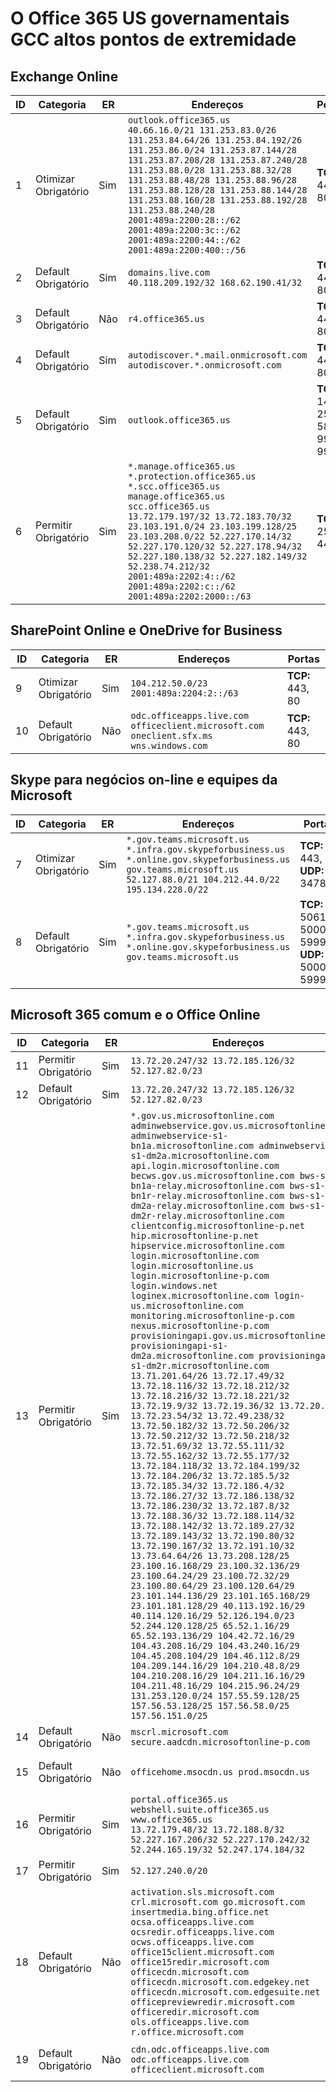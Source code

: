 <!--This file was automatically generated by a script, any manual changes will be overwritten.-->
<!--Please contact the Office 365 Endpoints team with any questions.-->
<!--USGovGCCHigh endpoints version 2018063000-->
<!--File generated 2018-07-20 14:25:13.8573-->

# <a name="office-365-us-government-gcc-high-endpoints"></a>O Office 365 US governamentais GCC altos pontos de extremidade


## <a name="exchange-online"></a>Exchange Online

ID | Categoria             | ER  | Endereços                                                                                                                                                                                                                                                                                                                                                                                                                    | Portas                          
-- | -------------------- | --- | ---------------------------------------------------------------------------------------------------------------------------------------------------------------------------------------------------------------------------------------------------------------------------------------------------------------------------------------------------------------------------------------------------------------------------- | -------------------------------
1  | Otimizar<BR>Obrigatório | Sim | `outlook.office365.us`<BR>`40.66.16.0/21 131.253.83.0/26 131.253.84.64/26 131.253.84.192/26 131.253.86.0/24 131.253.87.144/28 131.253.87.208/28 131.253.87.240/28 131.253.88.0/28 131.253.88.32/28 131.253.88.48/28 131.253.88.96/28 131.253.88.128/28 131.253.88.144/28 131.253.88.160/28 131.253.88.192/28 131.253.88.240/28 2001:489a:2200:28::/62 2001:489a:2200:3c::/62 2001:489a:2200:44::/62 2001:489a:2200:400::/56` | **TCP:** 443, 80               
2  | Default<BR>Obrigatório  | Sim | `domains.live.com`<BR>`40.118.209.192/32 168.62.190.41/32`                                                                                                                                                                                                                                                                                                                                                                   | **TCP:** 443, 80               
3  | Default<BR>Obrigatório  | Não  | `r4.office365.us`                                                                                                                                                                                                                                                                                                                                                                                                            | **TCP:** 443, 80               
4  | Default<BR>Obrigatório  | Sim | `autodiscover.*.mail.onmicrosoft.com autodiscover.*.onmicrosoft.com`                                                                                                                                                                                                                                                                                                                                                         | **TCP:** 443, 80               
5  | Default<BR>Obrigatório  | Sim | `outlook.office365.us`                                                                                                                                                                                                                                                                                                                                                                                                       | **TCP:** 143, 25, 587, 993, 995
6  | Permitir<BR>Obrigatório    | Sim | `*.manage.office365.us *.protection.office365.us *.scc.office365.us manage.office365.us scc.office365.us`<BR>`13.72.179.197/32 13.72.183.70/32 23.103.191.0/24 23.103.199.128/25 23.103.208.0/22 52.227.170.14/32 52.227.170.120/32 52.227.178.94/32 52.227.180.138/32 52.227.182.149/32 52.238.74.212/32 2001:489a:2202:4::/62 2001:489a:2202:c::/62 2001:489a:2202:2000::/63`                                              | **TCP:** 25, 443               

## <a name="sharepoint-online-and-onedrive-for-business"></a>SharePoint Online e OneDrive for Business

ID | Categoria             | ER  | Endereços                                                                             | Portas           
-- | -------------------- | --- | ------------------------------------------------------------------------------------- | ----------------
9  | Otimizar<BR>Obrigatório | Sim | `104.212.50.0/23 2001:489a:2204:2::/63`                                               | **TCP:** 443, 80
10  | Default<BR>Obrigatório  | Não  | `odc.officeapps.live.com officeclient.microsoft.com oneclient.sfx.ms wns.windows.com` | **TCP:** 443, 80

## <a name="skype-for-business-online-and-microsoft-teams"></a>Skype para negócios on-line e equipes da Microsoft

ID | Categoria             | ER  | Endereços                                                                                                                                                               | Portas                                             
-- | -------------------- | --- | ----------------------------------------------------------------------------------------------------------------------------------------------------------------------- | --------------------------------------------------
7  | Otimizar<BR>Obrigatório | Sim | `*.gov.teams.microsoft.us *.infra.gov.skypeforbusiness.us *.online.gov.skypeforbusiness.us gov.teams.microsoft.us`<BR>`52.127.88.0/21 104.212.44.0/22 195.134.228.0/22` | **TCP:** 443, 80<BR>**UDP:** 3478                 
8  | Default<BR>Obrigatório  | Sim | `*.gov.teams.microsoft.us *.infra.gov.skypeforbusiness.us *.online.gov.skypeforbusiness.us gov.teams.microsoft.us`                                                      | **TCP:** 5061, 50000-59999<BR>**UDP:** 50000-59999

## <a name="microsoft-365-common-and-office-online"></a>Microsoft 365 comum e o Office Online

ID | Categoria            | ER  | Endereços                                                                                                                                                                                                                                                                                                                                                                                                                                                                                                                                                                                                                                                                                                                                                                                                                                                                                                                                                                                                                                                                                                                                                                                                                                                                                                                                                                                                                                                                                                                                                                                                                                                                                                                                                                                                                                                                                                                                                                                                                                  | Portas           
-- | ------------------- | --- | ------------------------------------------------------------------------------------------------------------------------------------------------------------------------------------------------------------------------------------------------------------------------------------------------------------------------------------------------------------------------------------------------------------------------------------------------------------------------------------------------------------------------------------------------------------------------------------------------------------------------------------------------------------------------------------------------------------------------------------------------------------------------------------------------------------------------------------------------------------------------------------------------------------------------------------------------------------------------------------------------------------------------------------------------------------------------------------------------------------------------------------------------------------------------------------------------------------------------------------------------------------------------------------------------------------------------------------------------------------------------------------------------------------------------------------------------------------------------------------------------------------------------------------------------------------------------------------------------------------------------------------------------------------------------------------------------------------------------------------------------------------------------------------------------------------------------------------------------------------------------------------------------------------------------------------------------------------------------------------------------------------------------------------------ | ----------------
11  | Permitir<BR>Obrigatório   | Sim | `13.72.20.247/32 13.72.185.126/32 52.127.82.0/23`                                                                                                                                                                                                                                                                                                                                                                                                                                                                                                                                                                                                                                                                                                                                                                                                                                                                                                                                                                                                                                                                                                                                                                                                                                                                                                                                                                                                                                                                                                                                                                                                                                                                                                                                                                                                                                                                                                                                                                                          | **TCP:** 443    
12  | Default<BR>Obrigatório | Sim | `13.72.20.247/32 13.72.185.126/32 52.127.82.0/23`                                                                                                                                                                                                                                                                                                                                                                                                                                                                                                                                                                                                                                                                                                                                                                                                                                                                                                                                                                                                                                                                                                                                                                                                                                                                                                                                                                                                                                                                                                                                                                                                                                                                                                                                                                                                                                                                                                                                                                                          | **TCP:** 443    
13  | Permitir<BR>Obrigatório   | Sim | `*.gov.us.microsoftonline.com adminwebservice.gov.us.microsoftonline.com adminwebservice-s1-bn1a.microsoftonline.com adminwebservice-s1-dm2a.microsoftonline.com api.login.microsoftonline.com becws.gov.us.microsoftonline.com bws-s1-bn1a-relay.microsoftonline.com bws-s1-bn1r-relay.microsoftonline.com bws-s1-dm2a-relay.microsoftonline.com bws-s1-dm2r-relay.microsoftonline.com clientconfig.microsoftonline-p.net hip.microsoftonline-p.net hipservice.microsoftonline.com login.microsoftonline.com login.microsoftonline.us login.microsoftonline-p.com login.windows.net loginex.microsoftonline.com login-us.microsoftonline.com monitoring.microsoftonline-p.com nexus.microsoftonline-p.com provisioningapi.gov.us.microsoftonline.com provisioningapi-s1-dm2a.microsoftonline.com provisioningapi-s1-dm2r.microsoftonline.com`<BR>`13.71.201.64/26 13.72.17.49/32 13.72.18.116/32 13.72.18.212/32 13.72.18.216/32 13.72.18.221/32 13.72.19.9/32 13.72.19.36/32 13.72.20.4/32 13.72.23.54/32 13.72.49.238/32 13.72.50.182/32 13.72.50.206/32 13.72.50.212/32 13.72.50.218/32 13.72.51.69/32 13.72.55.111/32 13.72.55.162/32 13.72.55.177/32 13.72.184.118/32 13.72.184.199/32 13.72.184.206/32 13.72.185.5/32 13.72.185.34/32 13.72.186.4/32 13.72.186.27/32 13.72.186.138/32 13.72.186.230/32 13.72.187.8/32 13.72.188.36/32 13.72.188.114/32 13.72.188.142/32 13.72.189.27/32 13.72.189.143/32 13.72.190.80/32 13.72.190.167/32 13.72.191.10/32 13.73.64.64/26 13.73.208.128/25 23.100.16.168/29 23.100.32.136/29 23.100.64.24/29 23.100.72.32/29 23.100.80.64/29 23.100.120.64/29 23.101.144.136/29 23.101.165.168/29 23.101.181.128/29 40.113.192.16/29 40.114.120.16/29 52.126.194.0/23 52.244.120.128/25 65.52.1.16/29 65.52.193.136/29 104.42.72.16/29 104.43.208.16/29 104.43.240.16/29 104.45.208.104/29 104.46.112.8/29 104.209.144.16/29 104.210.48.8/29 104.210.208.16/29 104.211.16.16/29 104.211.48.16/29 104.215.96.24/29 131.253.120.0/24 157.55.59.128/25 157.56.53.128/25 157.56.58.0/25 157.56.151.0/25` | **TCP:** 443    
14  | Default<BR>Obrigatório | Não  | `mscrl.microsoft.com secure.aadcdn.microsoftonline-p.com`                                                                                                                                                                                                                                                                                                                                                                                                                                                                                                                                                                                                                                                                                                                                                                                                                                                                                                                                                                                                                                                                                                                                                                                                                                                                                                                                                                                                                                                                                                                                                                                                                                                                                                                                                                                                                                                                                                                                                                                  | **TCP:** 443    
15  | Default<BR>Obrigatório | Não  | `officehome.msocdn.us prod.msocdn.us`                                                                                                                                                                                                                                                                                                                                                                                                                                                                                                                                                                                                                                                                                                                                                                                                                                                                                                                                                                                                                                                                                                                                                                                                                                                                                                                                                                                                                                                                                                                                                                                                                                                                                                                                                                                                                                                                                                                                                                                                      | **TCP:** 443, 80
16  | Permitir<BR>Obrigatório   | Sim | `portal.office365.us webshell.suite.office365.us www.office365.us`<BR>`13.72.179.48/32 13.72.188.8/32 52.227.167.206/32 52.227.170.242/32 52.244.165.19/32 52.247.174.184/32`                                                                                                                                                                                                                                                                                                                                                                                                                                                                                                                                                                                                                                                                                                                                                                                                                                                                                                                                                                                                                                                                                                                                                                                                                                                                                                                                                                                                                                                                                                                                                                                                                                                                                                                                                                                                                                                              | **TCP:** 443, 80
17  | Permitir<BR>Obrigatório   | Sim | `52.127.240.0/20`                                                                                                                                                                                                                                                                                                                                                                                                                                                                                                                                                                                                                                                                                                                                                                                                                                                                                                                                                                                                                                                                                                                                                                                                                                                                                                                                                                                                                                                                                                                                                                                                                                                                                                                                                                                                                                                                                                                                                                                                                          | **TCP:** 443    
18  | Default<BR>Obrigatório | Não  | `activation.sls.microsoft.com crl.microsoft.com go.microsoft.com insertmedia.bing.office.net ocsa.officeapps.live.com ocsredir.officeapps.live.com ocws.officeapps.live.com office15client.microsoft.com office15redir.microsoft.com officecdn.microsoft.com officecdn.microsoft.com.edgekey.net officecdn.microsoft.com.edgesuite.net officepreviewredir.microsoft.com officeredir.microsoft.com ols.officeapps.live.com r.office.microsoft.com`                                                                                                                                                                                                                                                                                                                                                                                                                                                                                                                                                                                                                                                                                                                                                                                                                                                                                                                                                                                                                                                                                                                                                                                                                                                                                                                                                                                                                                                                                                                                                                                          | **TCP:** 443, 80
19 | Default<BR>Obrigatório | Não  | `cdn.odc.officeapps.live.com odc.officeapps.live.com officeclient.microsoft.com`                                                                                                                                                                                                                                                                                                                                                                                                                                                                                                                                                                                                                                                                                                                                                                                                                                                                                                                                                                                                                                                                                                                                                                                                                                                                                                                                                                                                                                                                                                                                                                                                                                                                                                                                                                                                                                                                                                                                                           | **TCP:** 443, 80

